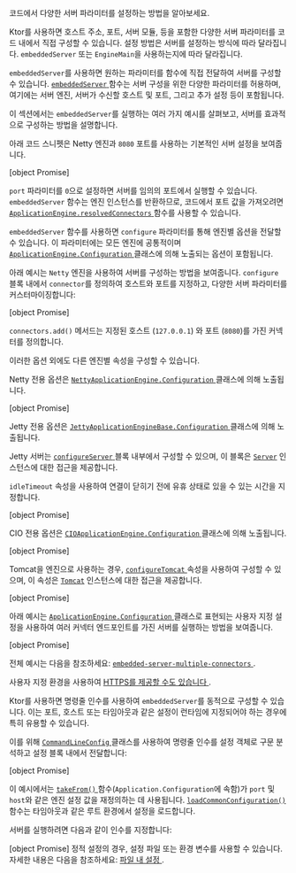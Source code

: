 <topic xsi:noNamespaceSchemaLocation="https://resources.jetbrains.com/writerside/1.0/topic.v2.xsd"
       xmlns:xsi="http://www.w3.org/2001/XMLSchema-instance"
       title="코드 내 설정"
       id="server-configuration-code" help-id="Configuration-code;server-configuration-in-code">
<show-structure for="chapter"/>
<link-summary>
    코드에서 다양한 서버 파라미터를 설정하는 방법을 알아보세요.
</link-summary>
<p>
    Ktor를 사용하면 호스트 주소, 포트, <Links href="/ktor/server-modules" summary="Modules allow you to structure your application by grouping routes.">서버 모듈</Links>, 등을 포함한 다양한 서버 파라미터를 코드 내에서 직접 구성할 수 있습니다. 설정 방법은 서버를 설정하는 방식에 따라 달라집니다. <Links href="/ktor/server-create-and-configure" summary="Learn how to create a server depending on your application deployment needs."><code>embeddedServer</code> 또는 <code>EngineMain</code></Links>을 사용하는지에 따라 달라집니다.
</p>
<p>
    <code>embeddedServer</code>를 사용하면 원하는 파라미터를 함수에 직접 전달하여 서버를 구성할 수 있습니다.
    <a href="https://api.ktor.io/ktor-server/ktor-server-core/io.ktor.server.engine/embedded-server.html">
        <code>embeddedServer</code>
    </a>
    함수는 서버 구성을 위한 다양한 파라미터를 허용하며, 여기에는 <Links href="/ktor/server-engines" summary="Learn about engines that process network requests.">서버 엔진</Links>, 서버가 수신할 호스트 및 포트, 그리고 추가 설정 등이 포함됩니다.
</p>
<p>
    이 섹션에서는 <code>embeddedServer</code>를 실행하는 여러 가지 예시를 살펴보고, 서버를 효과적으로 구성하는 방법을 설명합니다.
</p>
<chapter title="기본 설정" id="embedded-basic">
    <p>
        아래 코드 스니펫은 Netty 엔진과 <code>8080</code> 포트를 사용하는 기본적인 서버 설정을 보여줍니다.
    </p>
    [object Promise]
    <p>
        <code>port</code> 파라미터를 <code>0</code>으로 설정하면 서버를 임의의 포트에서 실행할 수 있습니다.
        <code>embeddedServer</code> 함수는 엔진 인스턴스를 반환하므로, 코드에서 포트 값을 가져오려면
        <a href="https://api.ktor.io/ktor-server/ktor-server-core/io.ktor.server.engine/-application-engine/resolved-connectors.html">
            <code>ApplicationEngine.resolvedConnectors</code>
        </a>
        함수를 사용할 수 있습니다.
    </p>
</chapter>
<chapter title="엔진 설정" id="embedded-engine">
    <snippet id="embedded-engine-configuration">
        <p>
            <code>embeddedServer</code> 함수를 사용하면 <code>configure</code> 파라미터를 통해 엔진별 옵션을 전달할 수 있습니다. 이 파라미터에는 모든 엔진에 공통적이며
            <a href="https://api.ktor.io/ktor-server/ktor-server-core/io.ktor.server.engine/-application-engine/-configuration/index.html">
                <code>ApplicationEngine.Configuration</code>
            </a>
            클래스에 의해 노출되는 옵션이 포함됩니다.
        </p>
        <p>
            아래 예시는 <code>Netty</code> 엔진을 사용하여 서버를 구성하는 방법을 보여줍니다. <code>configure</code> 블록 내에서 <code>connector</code>를 정의하여 호스트와 포트를 지정하고, 다양한 서버 파라미터를 커스터마이징합니다:
        </p>
        [object Promise]
        <p>
            <code>connectors.add()</code> 메서드는 지정된 호스트 (<code>127.0.0.1</code>)
            와 포트 (<code>8080</code>)를 가진 커넥터를 정의합니다.
        </p>
        <p>이러한 옵션 외에도 다른 엔진별 속성을 구성할 수 있습니다.</p>
        <chapter title="Netty" id="netty-code">
            <p>
                Netty 전용 옵션은
                <a href="https://api.ktor.io/ktor-server/ktor-server-netty/io.ktor.server.netty/-netty-application-engine/-configuration/index.html">
                    <code>NettyApplicationEngine.Configuration</code>
                </a>
                클래스에 의해 노출됩니다.
            </p>
            [object Promise]
        </chapter>
        <chapter title="Jetty" id="jetty-code">
            <p>
                Jetty 전용 옵션은
                <a href="https://api.ktor.io/ktor-server/ktor-server-jetty-jakarta/io.ktor.server.jetty.jakarta/-jetty-application-engine-base/-configuration/index.html">
                    <code>JettyApplicationEngineBase.Configuration</code>
                </a>
                클래스에 의해 노출됩니다.
            </p>
            <p>Jetty 서버는
                <a href="https://api.ktor.io/ktor-server/ktor-server-jetty-jakarta/io.ktor.server.jetty.jakarta/-jetty-application-engine-base/-configuration/configure-server.html">
                    <code>configureServer</code>
                </a>
                블록 내부에서 구성할 수 있으며, 이 블록은
                <a href="https://www.eclipse.org/jetty/javadoc/jetty-11/org/eclipse/jetty/server/Server.html"><code>Server</code></a>
                인스턴스에 대한 접근을 제공합니다.
            </p>
            <p>
                <code>idleTimeout</code> 속성을 사용하여 연결이 닫히기 전에 유휴 상태로 있을 수 있는 시간을 지정합니다.
            </p>
            [object Promise]
        </chapter>
        <chapter title="CIO" id="cio-code">
            <p>CIO 전용 옵션은
                <a href="https://api.ktor.io/ktor-server/ktor-server-cio/io.ktor.server.cio/-c-i-o-application-engine/-configuration/index.html">
                    <code>CIOApplicationEngine.Configuration</code>
                </a>
                클래스에 의해 노출됩니다.
            </p>
            [object Promise]
        </chapter>
        <chapter title="Tomcat" id="tomcat-code">
            <p>Tomcat을 엔진으로 사용하는 경우,
                <a href="https://api.ktor.io/ktor-server/ktor-server-tomcat-jakarta/io.ktor.server.tomcat.jakarta/-tomcat-application-engine/-configuration/configure-tomcat.html">
                    <code>configureTomcat</code>
                </a>
                속성을 사용하여 구성할 수 있으며, 이 속성은
                <a href="https://tomcat.apache.org/tomcat-10.1-doc/api/org/apache/catalina/startup/Tomcat.html"><code>Tomcat</code></a>
                인스턴스에 대한 접근을 제공합니다.
            </p>
            [object Promise]
        </chapter>
    </snippet>
</chapter>
<chapter title="사용자 지정 환경" id="embedded-custom">
    <p>
        아래 예시는 <a href="https://api.ktor.io/ktor-server/ktor-server-core/io.ktor.server.engine/-application-engine/-configuration/index.html">
            <code>ApplicationEngine.Configuration</code>
        </a> 클래스로 표현되는 사용자 지정 설정을 사용하여 여러 커넥터 엔드포인트를 가진 서버를 실행하는 방법을 보여줍니다.
    </p>
    [object Promise]
    <p>
        전체 예시는 다음을 참조하세요:
        <a href="https://github.com/ktorio/ktor-documentation/tree/%ktor_version%/codeSnippets/snippets/embedded-server-multiple-connectors">
            <code>embedded-server-multiple-connectors</code>
        </a>.
    </p>
    <tip>
        <p>
            사용자 지정 환경을 사용하여
            <a href="#embedded-server">
                HTTPS를 제공할 수도 있습니다
            </a>.
        </p>
    </tip>
</chapter>
<chapter id="command-line" title="명령줄 설정">
    <p>
        Ktor를 사용하면 명령줄 인수를 사용하여 <code>embeddedServer</code>를 동적으로 구성할 수 있습니다. 이는 포트, 호스트 또는 타임아웃과 같은 설정이 런타임에 지정되어야 하는 경우에 특히 유용할 수 있습니다.
    </p>
    <p>
        이를 위해
        <a href="https://api.ktor.io/ktor-server/ktor-server-core/io.ktor.server.engine/-command-line-config.html">
            <code>CommandLineConfig</code>
        </a>
        클래스를 사용하여 명령줄 인수를 설정 객체로 구문 분석하고 설정 블록 내에서 전달합니다:
    </p>
    [object Promise]
    <p>
        이 예시에서는
        <a href="https://api.ktor.io/ktor-server/ktor-server-core/io.ktor.server.engine/-application-engine/-configuration/take-from.html">
            <code>takeFrom()</code>
        </a>
        함수(<code>Application.Configuration</code>에 속함)가 <code>port</code> 및 <code>host</code>와 같은 엔진 설정 값을 재정의하는 데 사용됩니다.
        <a href="https://api.ktor.io/ktor-server/ktor-server-core/io.ktor.server.engine/load-common-configuration.html">
            <code>loadCommonConfiguration()</code>
        </a>
        함수는 타임아웃과 같은 루트 환경에서 설정을 로드합니다.
    </p>
    <p>
        서버를 실행하려면 다음과 같이 인수를 지정합니다:
    </p>
    [object Promise]
    <tip>
        정적 설정의 경우, 설정 파일 또는 환경 변수를 사용할 수 있습니다.
        자세한 내용은 다음을 참조하세요:
        <a href="#command-line">
            파일 내 설정
        </a>
        .
    </tip>
</chapter>
</topic>